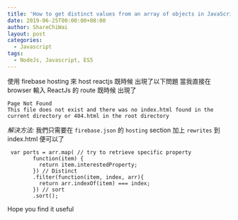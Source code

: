 ```yaml
---
title: 'How to get distinct values from an array of objects in JavaScript '
date: 2019-06-25T00:00:00+08:00
author: ShareChiWai
layout: post
categories:
  - Javascript
tags:
  - NodeJs, Javascript, ES5
---
```


使用 firebase hosting 來 host reactjs 既時候 出現了以下問題
當我直接在 browser 輸入 ReactJs 的 route 既時候 出現了

```
Page Not Found
This file does not exist and there was no index.html found in the current directory or 404.html in the root directory

```


_解決方法:_
我們只需要在 `firebase.json` 的 `hosting` section
加上 `rewrites` 到 index.html 便可以了

```
 var ports = arr.map( // try to retrieve specific property
        function(item) {
          return item.interestedProperty;
        }) // Distinct
        .filter(function(item, index, arr){
          return arr.indexOf(item) === index;
        }) // sort
        .sort();

```

Hope you find it useful
